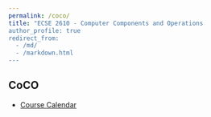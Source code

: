 ```yaml
---
permalink: /coco/
title: "ECSE 2610 - Computer Components and Operations
author_profile: true
redirect_from: 
  - /md/
  - /markdown.html
---
```


## CoCO

* [Course Calendar](https://docs.google.com/spreadsheets/d/1F46ZP9f6TEWIMJiIQXwWvKVNbh1m-uybl992li2SkFM/edit?pli=1#gid=0)
